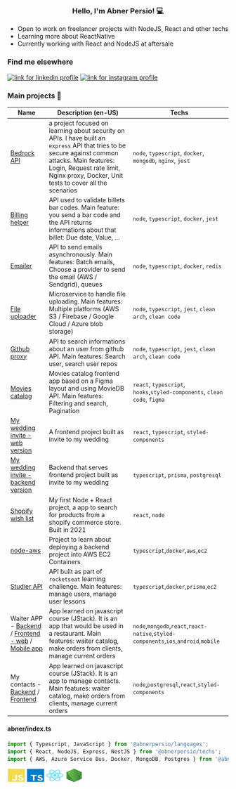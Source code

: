 
<div align="center">
	<h3>Hello, I'm Abner Persio! 💻</h2>
</div>

- Open to work on freelancer projects with NodeJS, React and other techs
- Learning more about ReactNative
- Currently working with React and NodeJS at aftersale

### Find me elsewhere 

<a style="display:inline-block" href="https://linkedin.com/in/abnerpersio/" target="_blank"><img alt="link for linkedin profile" title="My LinkedIn profile" src="https://img.shields.io/badge/LinkedIn-0077B5?style=for-the-badge&logo=linkedin&logoColor=white" /></a>
<a style="display:inline-block" href="https://instagram.com/abnerpersio" target="_blank"><img alt="link for instagram profile" title="My Instagram profile" src="https://img.shields.io/badge/Instagram-E4405F?style=for-the-badge&logo=instagram&logoColor=white" /></a>

### Main projects 🚀

| Name | Description (en-US) | Techs |
|---------|-----------|-------------|
| [Bedrock API](https://github.com/abnerpersio/bedrock-api) | a project focused on learning about security on APIs. I have built an `express` API that tries to be secure against common attacks. Main features: Login, Request rate limit, Nginx proxy, Docker, Unit tests to cover all the scenarios | `node`, `typescript`, `docker`, `mongodb`, `nginx`, `jest` |
| [Billing helper](https://github.com/abnerpersio/billing-helper) | API used to validate billets bar codes. Main feature: you send a bar code and the API returns informations about that billet: Due date, Value, ... | `node`, `typescript`, `docker`, `jest` | 
| [Emailer](https://github.com/abnerpersio/emailer) | API to send emails asynchronously. Main features: Batch emails, Choose a provider to send the email (AWS / Sendgrid), queues | `node`, `typescript`, `docker`, `redis` | 
| [File uploader](https://github.com/abnerpersio/file-uploader) | Microservice to handle file uploading. Main features: Multiple platforms (AWS S3 / Firebase / Google Cloud / Azure blob storage)  | `node`, `typescript`, `jest`, `clean arch`, `clean code` | 
| [Github proxy](https://github.com/abnerpersio/github-proxy) | API to search informations about an user from github API. Main features: Search user, search user repos | `node`, `typescript`, `jest`, `clean arch`, `clean code` | 
| [Movies catalog](https://github.com/abnerpersio/movies-catalog) | Movies catalog frontend app based on a Figma layout and using MovieDB API. Main features: Filtering and search, Pagination | `react`, `typescript`, `hooks`,`styled-components`, `clean code`, `figma` | 
| [My wedding invite - web version](https://github.com/abnerpersio/wedding-web) | A frontend project built as invite to my wedding | `react`, `typescript`, `styled-components` |
| [My wedding invite - backend version](https://github.com/abnerpersio/wedding-api) | Backend that serves frontend project built as invite to my wedding | `typescript`, `prisma`, `postgresql` |
| [Shopify wish list](https://github.com/abnerpersio/shopify-wish-list) | My first Node + React project, a app to search for products from a shopify commerce store. Built in 2021  | `react`, `node` |
| [node-aws](https://github.com/abnerpersio/node-aws) | Project to learn about deploying a backend project into AWS EC2 Containers | `typescript`,`docker`,`aws`,`ec2` |
| [Studier API](https://github.com/abnerpersio/studier-api) | API built as part of `rocketseat` learning challenge. Main features: manage users, manage user lessons | `typescript`,`docker`,`prisma`,`ec2` |
| Waiter APP - [Backend](https://github.com/abnerpersio/waiter-backend) / [Frontend - web](https://github.com/abnerpersio/waiter-web) / [Mobile app](https://github.com/abnerpersio/waiter-app) | App learned on javascript course (JStack). It is an app that would be used in a restaurant. Main features: waiter catalog, make orders from clients, manage current orders | `node`,`mongodb`,`react`,`react-native`,`styled-components`,`ios`,`android`,`mobile` |
| My contacts - [Backend](https://github.com/abnerpersio/mycontacts-backend) / [Frontend](https://github.com/abnerpersio/mycontacts-frontend)  | App learned on javascript course (JStack). It is an app to manage contacts. Main features: waiter catalog, make orders from clients, manage current orders | `node`,`postgresql`,`react`,`styled-components` |

#### abner/index.ts

```ts
import { Typescript, JavaScript } from '@abnerpersio/languages';
import { React, NodeJS, Express, NestJS } from '@abnerpersio/techs';
import { AWS, Azure Service Bus, Docker, MongoDB, Postgres } from '@abnerpersio/skills';
```

<div style="display: inline_block">
  <img align="center" alt="Javascript icon" height="30" width="40" src="https://raw.githubusercontent.com/devicons/devicon/master/icons/javascript/javascript-plain.svg">
  <img align="center" alt="Typescript icon" height="30" width="40" src="https://raw.githubusercontent.com/devicons/devicon/master/icons/typescript/typescript-plain.svg">
  <img align="center" alt="React icon" height="30" width="40" src="https://raw.githubusercontent.com/devicons/devicon/master/icons/react/react-original.svg">
  <img align="center" alt="Node icon" height="30" width="40" src="https://raw.githubusercontent.com/devicons/devicon/master/icons/nodejs/nodejs-original.svg">
</div>
